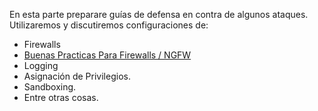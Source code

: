 En esta parte preparare guías de defensa en contra de algunos ataques. Utilizaremos y discutiremos configuraciones de:
* Firewalls
 * [Buenas Practicas Para Firewalls / NGFW](/2018-6-26-Buenas-Practicas-Para-Firewalls-NGFW)
* Logging
* Asignación de Privilegios. 
* Sandboxing.
* Entre otras cosas.

